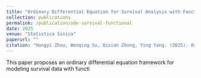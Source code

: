 ```yaml
---
title: "Ordinary Differential Equation for Survival Analysis with Functional Covariates"
collection: publications
permalink: /publication/ode-survival-functional
date: 2025
venue: "Statistica Sinica"
paperurl: ""
citation: "Hongyi Zhou, Wenqing Su, Qixian Zhong, Ying Yang. (2025). Ordinary Differential Equation for Survival Analysis with Functional Covariates. *Statistica Sinica.*"
---
```


This paper proposes an ordinary differential equation framework for modeling survival data with functi
